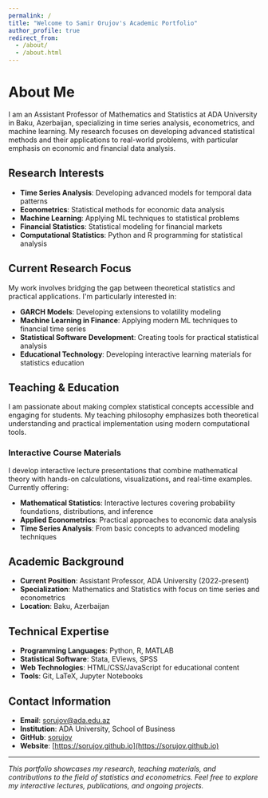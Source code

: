 ```yaml
---
permalink: /
title: "Welcome to Samir Orujov's Academic Portfolio"
author_profile: true
redirect_from: 
  - /about/
  - /about.html
---
```


About Me
======
I am an Assistant Professor of Mathematics and Statistics at ADA University in Baku, Azerbaijan, specializing in time series analysis, econometrics, and machine learning. My research focuses on developing advanced statistical methods and their applications to real-world problems, with particular emphasis on economic and financial data analysis.

## Research Interests
- **Time Series Analysis**: Developing advanced models for temporal data patterns
- **Econometrics**: Statistical methods for economic data analysis
- **Machine Learning**: Applying ML techniques to statistical problems
- **Financial Statistics**: Statistical modeling for financial markets
- **Computational Statistics**: Python and R programming for statistical analysis

## Current Research Focus
My work involves bridging the gap between theoretical statistics and practical applications. I'm particularly interested in:

- **GARCH Models**: Developing extensions to volatility modeling
- **Machine Learning in Finance**: Applying modern ML techniques to financial time series
- **Statistical Software Development**: Creating tools for practical statistical analysis
- **Educational Technology**: Developing interactive learning materials for statistics education

## Teaching & Education
I am passionate about making complex statistical concepts accessible and engaging for students. My teaching philosophy emphasizes both theoretical understanding and practical implementation using modern computational tools.

### Interactive Course Materials
I develop interactive lecture presentations that combine mathematical theory with hands-on calculations, visualizations, and real-time examples. Currently offering:

- **Mathematical Statistics**: Interactive lectures covering probability foundations, distributions, and inference
- **Applied Econometrics**: Practical approaches to economic data analysis
- **Time Series Analysis**: From basic concepts to advanced modeling techniques

## Academic Background
- **Current Position**: Assistant Professor, ADA University (2022-present)
- **Specialization**: Mathematics and Statistics with focus on time series and econometrics
- **Location**: Baku, Azerbaijan

## Technical Expertise
- **Programming Languages**: Python, R, MATLAB
- **Statistical Software**: Stata, EViews, SPSS
- **Web Technologies**: HTML/CSS/JavaScript for educational content
- **Tools**: Git, LaTeX, Jupyter Notebooks

## Contact Information
- **Email**: [sorujov@ada.edu.az](mailto:sorujov@ada.edu.az)
- **Institution**: ADA University, School of Business
- **GitHub**: [sorujov](https://github.com/sorujov)
- **Website**: [https://sorujov.github.io](https://sorujov.github.io)

---

*This portfolio showcases my research, teaching materials, and contributions to the field of statistics and econometrics. Feel free to explore my interactive lectures, publications, and ongoing projects.*
